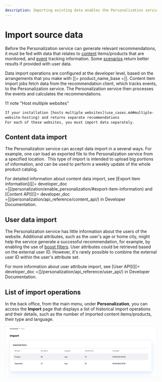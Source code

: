 ```yaml
---
description: Importing existing data enables the Personalization service to provide better results for recommendations.
---
```


# Import source data

Before the Personalization service can generate relevant recommendations, it must be fed with data that relates to [content](content_types.md) items/products that are monitored, and [event](event_types.md) tracking information.
Some [scenarios](scenarios.md) return better results if provided with user data.

Data import operations are configured at the developer level, based on the arrangements that you make with [[= product_name_base =]].
Content item import jobs fetch data from the recommendation client, which tracks events, to the Personalization service.
The Personalization service then processes the events and calculates the recommendations.

!!! note "Host multiple websites"

    If your installation [hosts multiple websites](use_cases.md#multiple-website-hosting) and returns separate recommendations
    For each of these websites, you must import data separately.

## Content data import

The Personalization service can accept data import in a several ways.
For example, one can load an exported file to the Personalization service from a specified location. 
This type of import is intended to upload big portions of information, and can be used to perform a weekly update of the whole product catalog.

For detailed information about content data import, see [Export item information]([[= developer_doc =]]/personalization/enable_personalization/#export-item-information) and [Content API]([[= developer_doc =]]/personalization/api_reference/content_api/) in Developer Documentation.

## User data import

The Personalization service has little information about the users of the website.
Additional attributes, such as the user's age or home city, might help the service generate a successful recommendation, for example, by enabling the use of [boost filters](filters.md#boost-filters).
User attributes could be retrieved based on the external user ID.
However, it's rarely possible to combine the external user ID within the user's attribute set.

For more information about user attribute import, see [User API]([[= developer_doc =]]/personalization/api_reference/user_api/) in Developer Documentation.

## List of import operations

In the back office, from the main menu, under **Personalization**, you can access the **Import** page that displays a list of historical import operations and their details, such as the number of imported content items/products, their type and language.

![Import tab in the back office](img/dashboard_import.png "Import tab")
